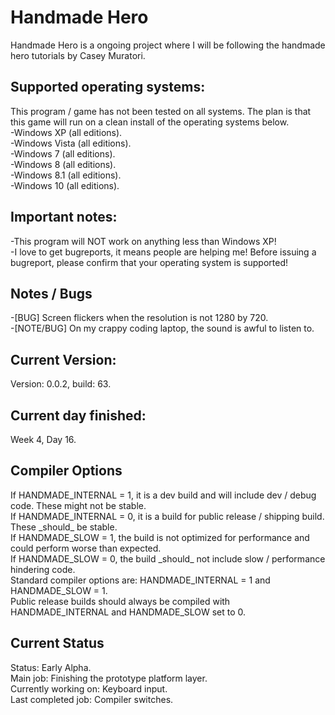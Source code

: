# Handmade Hero
Handmade Hero is a ongoing project where I will be following the handmade hero tutorials by Casey Muratori.<br>
<h2>Supported operating systems:</h2>
This program / game has not been tested on all systems. The plan is that this game will run on a clean install of the operating systems below.<br>
-Windows XP (all editions).<br>
-Windows Vista (all editions).<br>
-Windows 7 (all editions).<br>
-Windows 8 (all editions).<br>
-Windows 8.1 (all editions).<br>
-Windows 10 (all editions).<br>
<h2>Important notes:</h2>
-This program will NOT work on anything less than Windows XP!<br>
-I love to get bugreports, it means people are helping me! Before issuing a bugreport, please confirm that your operating system is supported!<br>
<h2>Notes / Bugs</h2>
-[BUG] Screen flickers when the resolution is not 1280 by 720.<br>
-[NOTE/BUG] On my crappy coding laptop, the sound is awful to listen to.<br>
<h2>Current Version:</h2>
Version: 0.0.2, build: 63.<br>
<h2>Current day finished:</h2>
Week 4, Day 16.<br>
<h2>Compiler Options</h2>
If HANDMADE_INTERNAL = 1, it is a dev build and will include dev / debug code. These might not be stable.<br>
If HANDMADE_INTERNAL = 0, it is a build for public release / shipping build. These _should_ be stable.<br>
If HANDMADE_SLOW = 1, the build is not optimized for performance and could perform worse than expected.<br>
If HANDMADE_SLOW = 0, the build _should_ not include slow / performance hindering code.<br>
Standard compiler options are: HANDMADE_INTERNAL = 1 and HANDMADE_SLOW = 1.<br>
Public release builds should always be compiled with HANDMADE_INTERNAL and HANDMADE_SLOW set to 0.<br>
<h2>Current Status</h2>
Status: Early Alpha.<br>
Main job: Finishing the prototype platform layer.<br>
Currently working on: Keyboard input.<br>
Last completed job: Compiler switches.<br>